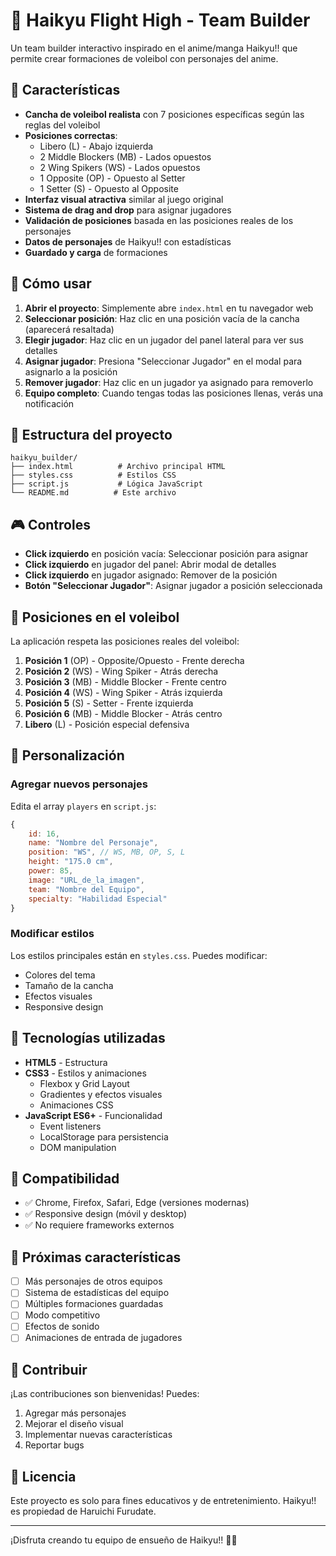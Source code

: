 # 🏐 Haikyu Flight High - Team Builder

Un team builder interactivo inspirado en el anime/manga Haikyu!! que permite crear formaciones de voleibol con personajes del anime.

## 🎯 Características

- **Cancha de voleibol realista** con 7 posiciones específicas según las reglas del voleibol
- **Posiciones correctas**:
  - Libero (L) - Abajo izquierda
  - 2 Middle Blockers (MB) - Lados opuestos
  - 2 Wing Spikers (WS) - Lados opuestos
  - 1 Opposite (OP) - Opuesto al Setter
  - 1 Setter (S) - Opuesto al Opposite
- **Interfaz visual atractiva** similar al juego original
- **Sistema de drag and drop** para asignar jugadores
- **Validación de posiciones** basada en las posiciones reales de los personajes
- **Datos de personajes** de Haikyu!! con estadísticas
- **Guardado y carga** de formaciones

## 🚀 Cómo usar

1. **Abrir el proyecto**: Simplemente abre `index.html` en tu navegador web
2. **Seleccionar posición**: Haz clic en una posición vacía de la cancha (aparecerá resaltada)
3. **Elegir jugador**: Haz clic en un jugador del panel lateral para ver sus detalles
4. **Asignar jugador**: Presiona "Seleccionar Jugador" en el modal para asignarlo a la posición
5. **Remover jugador**: Haz clic en un jugador ya asignado para removerlo
6. **Equipo completo**: Cuando tengas todas las posiciones llenas, verás una notificación

## 📁 Estructura del proyecto

```
haikyu_builder/
├── index.html          # Archivo principal HTML
├── styles.css          # Estilos CSS
├── script.js           # Lógica JavaScript
└── README.md          # Este archivo
```

## 🎮 Controles

- **Click izquierdo** en posición vacía: Seleccionar posición para asignar
- **Click izquierdo** en jugador del panel: Abrir modal de detalles
- **Click izquierdo** en jugador asignado: Remover de la posición
- **Botón "Seleccionar Jugador"**: Asignar jugador a posición seleccionada

## 🏐 Posiciones en el voleibol

La aplicación respeta las posiciones reales del voleibol:

1. **Posición 1** (OP) - Opposite/Opuesto - Frente derecha
2. **Posición 2** (WS) - Wing Spiker - Atrás derecha
3. **Posición 3** (MB) - Middle Blocker - Frente centro
4. **Posición 4** (WS) - Wing Spiker - Atrás izquierda
5. **Posición 5** (S) - Setter - Frente izquierda
6. **Posición 6** (MB) - Middle Blocker - Atrás centro
7. **Libero** (L) - Posición especial defensiva

## 🎨 Personalización

### Agregar nuevos personajes

Edita el array `players` en `script.js`:

```javascript
{
    id: 16,
    name: "Nombre del Personaje",
    position: "WS", // WS, MB, OP, S, L
    height: "175.0 cm",
    power: 85,
    image: "URL_de_la_imagen",
    team: "Nombre del Equipo",
    specialty: "Habilidad Especial"
}
```

### Modificar estilos

Los estilos principales están en `styles.css`. Puedes modificar:

- Colores del tema
- Tamaño de la cancha
- Efectos visuales
- Responsive design

## 🔧 Tecnologías utilizadas

- **HTML5** - Estructura
- **CSS3** - Estilos y animaciones
  - Flexbox y Grid Layout
  - Gradientes y efectos visuales
  - Animaciones CSS
- **JavaScript ES6+** - Funcionalidad
  - Event listeners
  - LocalStorage para persistencia
  - DOM manipulation

## 📱 Compatibilidad

- ✅ Chrome, Firefox, Safari, Edge (versiones modernas)
- ✅ Responsive design (móvil y desktop)
- ✅ No requiere frameworks externos

## 🎯 Próximas características

- [ ] Más personajes de otros equipos
- [ ] Sistema de estadísticas del equipo
- [ ] Múltiples formaciones guardadas
- [ ] Modo competitivo
- [ ] Efectos de sonido
- [ ] Animaciones de entrada de jugadores

## 🤝 Contribuir

¡Las contribuciones son bienvenidas! Puedes:

1. Agregar más personajes
2. Mejorar el diseño visual
3. Implementar nuevas características
4. Reportar bugs

## 📜 Licencia

Este proyecto es solo para fines educativos y de entretenimiento. Haikyu!! es propiedad de Haruichi Furudate.

---

¡Disfruta creando tu equipo de ensueño de Haikyu!! 🏐✨

